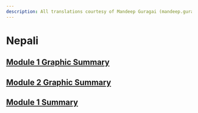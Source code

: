 ```yaml
---
description: All translations courtesy of Mandeep Guragai (mandeep.guragai@gmail.com)
---
```


# Nepali

## [Module 1 Graphic Summary](https://drive.google.com/file/d/1fxQyCulAMx7gB_9D45ig_4IVn7oDuQTD/view?usp=sharing)

## [Module 2 Graphic Summary](https://drive.google.com/drive/u/1/folders/1yjN8h_uwDkEzUzb8ToLteFzgXu86bGy1)

## [Module 1 Summary](https://docs.google.com/document/d/1qnSyYAyJXe1pTjbmkLN5ua7vNaD-ChmItgTXPp2t-ns/edit?usp=sharing)

## 

